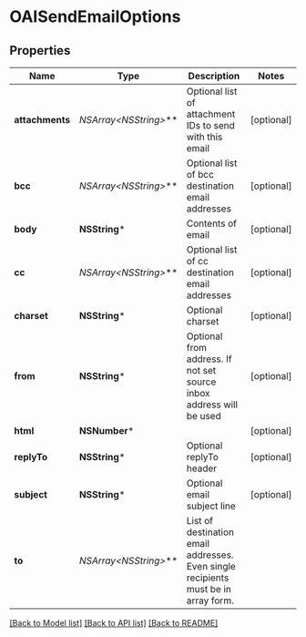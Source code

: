 # OAISendEmailOptions

## Properties
Name | Type | Description | Notes
------------ | ------------- | ------------- | -------------
**attachments** | **NSArray&lt;NSString*&gt;*** | Optional list of attachment IDs to send with this email | [optional] 
**bcc** | **NSArray&lt;NSString*&gt;*** | Optional list of bcc destination email addresses | [optional] 
**body** | **NSString*** | Contents of email | [optional] 
**cc** | **NSArray&lt;NSString*&gt;*** | Optional list of cc destination email addresses | [optional] 
**charset** | **NSString*** | Optional charset | [optional] 
**from** | **NSString*** | Optional from address. If not set source inbox address will be used | [optional] 
**html** | **NSNumber*** |  | [optional] 
**replyTo** | **NSString*** | Optional replyTo header | [optional] 
**subject** | **NSString*** | Optional email subject line | [optional] 
**to** | **NSArray&lt;NSString*&gt;*** | List of destination email addresses. Even single recipients must be in array form. | 

[[Back to Model list]](../README.md#documentation-for-models) [[Back to API list]](../README.md#documentation-for-api-endpoints) [[Back to README]](../README.md)


